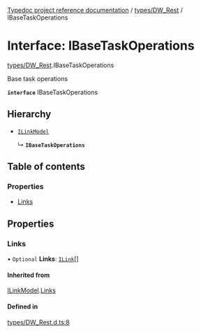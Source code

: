 [Typedoc project reference documentation](../README.md) / [types/DW_Rest](../modules/types_dw_rest.md) / IBaseTaskOperations

# Interface: IBaseTaskOperations

[types/DW_Rest](../modules/types_dw_rest.md).IBaseTaskOperations

Base task operations

**`interface`** IBaseTaskOperations

## Hierarchy

- [`ILinkModel`](types_dw_rest.ilinkmodel.md)

  ↳ **`IBaseTaskOperations`**

## Table of contents

### Properties

- [Links](types_dw_rest.ibasetaskoperations.md#links)

## Properties

### Links

• `Optional` **Links**: [`ILink`](types_dw_rest.ilink.md)[]

#### Inherited from

[ILinkModel](types_dw_rest.ilinkmodel.md).[Links](types_dw_rest.ilinkmodel.md#links)

#### Defined in

[types/DW_Rest.d.ts:8](https://github.com/DocuWare/REST-Sample-TS/blob/828b3d4/src/types/DW_Rest.d.ts#L8)

